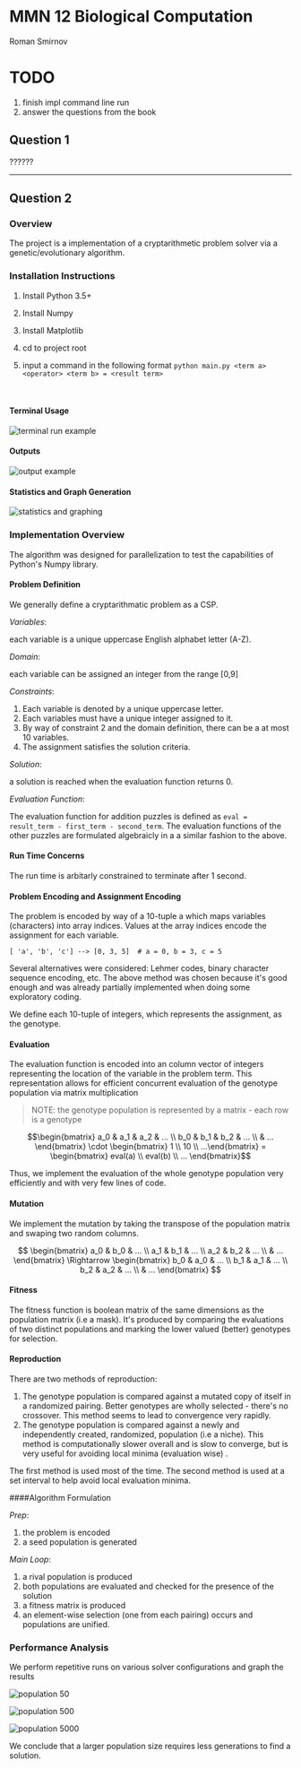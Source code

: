 # MMN 12 Biological Computation

Roman Smirnov 

TODO
============================

1. finish impl command line run
2. answer the questions from the book



## Question 1

??????

---------------------------------------------------

## Question 2

### Overview

The project is a implementation of a cryptarithmetic problem solver via a genetic/evolutionary algorithm.

### Installation Instructions

1. Install Python 3.5+

2. Install Numpy

3. Install Matplotlib

4. cd to project root

5. input a command in the following format ``` python main.py <term a> <operator> <term b> = <result term> ```

   ​



#### Terminal Usage 

![terminal run example](terminal_run_example.png)

#### Outputs

![output example](test_run_example.png)

#### Statistics and Graph Generation

![statistics and graphing](stats_demo.png)



### Implementation Overview

The algorithm was designed for parallelization to test the capabilities of Python's Numpy library.

#### Problem Definition

We generally define a cryptarithmatic problem as a CSP.

_Variables_: 

each variable is a unique uppercase English alphabet letter (A-Z).

_Domain_: 

each variable can be assigned an integer from the range [0,9]

_Constraints_:

1. Each variable is denoted by a unique uppercase letter. 
2. Each variables must have a unique integer assigned to it. 
3. By way of constraint 2 and the domain definition, there can be a at most 10 variables. 
4. The assignment satisfies the solution criteria.

_Solution_:

 a  solution is reached when the evaluation function returns 0.

_Evaluation Function_:

The evaluation function for addition puzzles is defined as ```` eval = result_term - first_term - second_term ````. The evaluation functions of the other puzzles are formulated algebraicly in a a similar fashion to the above. 

#### Run Time Concerns

The run time is arbitarly constrained to terminate after 1 second.

#### Problem Encoding and Assignment Encoding

The problem is encoded by way of a 10-tuple a which maps variables (characters) into array indices. Values at the array indices encode the assignment for each variable. 

```
[ 'a', 'b', 'c'] --> [0, 3, 5]	# a = 0, b = 3, c = 5
```

Several alternatives were considered: Lehmer codes, binary character sequence encoding, etc. The above method was chosen because it's good enough and was already partially implemented when doing some exploratory coding. 

We define each 10-tuple of integers, which represents the assignment,  as the genotype.

#### Evaluation

The evaluation function is encoded into an column vector of integers representing the location of the variable in the problem term. This representation allows for efficient concurrent evaluation of the genotype population via matrix multiplication

> NOTE: the genotype population is represented by a matrix - each row is a genotype

$$\begin{bmatrix} a_0 & a_1 & a_2 & ... \\ b_0 & b_1 & b_2 & … \\ & … \end{bmatrix} \cdot \begin{bmatrix} 1 \\ 10  \\ ...\end{bmatrix} =  \begin{bmatrix} eval(a) \\ eval(b) \\ ... \end{bmatrix}$$ 

Thus, we implement the evaluation of the whole genotype population very efficiently and with very few lines of code. 

#### Mutation

We implement the mutation by taking the transpose of the population matrix and swaping two random columns. 

$$ \begin{bmatrix} a_0 & b_0 &   ... \\ a_1 & b_1 & ... \\ a_2 & b_2 & … \\ & ... \end{bmatrix} \Rightarrow  \begin{bmatrix} b_0 & a_0 &   ... \\ b_1 & a_1 & ... \\ b_2 & a_2 & … \\ & ... \end{bmatrix}   $$

#### Fitness 

The fitness function is boolean matrix of the same dimensions as the population matrix (i.e a mask). It's produced by comparing the evaluations of two distinct populations and marking the lower valued (better) genotypes for selection. 

#### Reproduction

There are two methods of reproduction:

1. The genotype population is compared against a mutated copy of itself in a randomized pairing. Better genotypes are wholly selected - there's no crossover. This method seems to lead to convergence very rapidly. 
2. The genotype population is compared against a newly and independently created, randomized, population (i.e a niche). This method is computationally slower overall and is slow to converge, but is very useful for avoiding local minima (evaluation wise) . 

The first method is used most of the time. The second method is used at  a set interval to help avoid local evaluation minima. 

####Algorithm Formulation

_Prep_:

1. the problem is encoded 
2. a seed population is generated 

_Main Loop_:

1. a rival population is produced 
2. both populations are evaluated and checked for the presence of the solution 
3. a fitness matrix is produced
4. an element-wise selection (one from each pairing) occurs and populations are unified. 




### Performance Analysis 

We perform repetitive runs on various solver configurations and graph the results

![population 50](stats_0.png)

![population 500](stats_1.png)

![population 5000](stats_2.png)

We conclude that a larger population size requires less generations to find a solution.